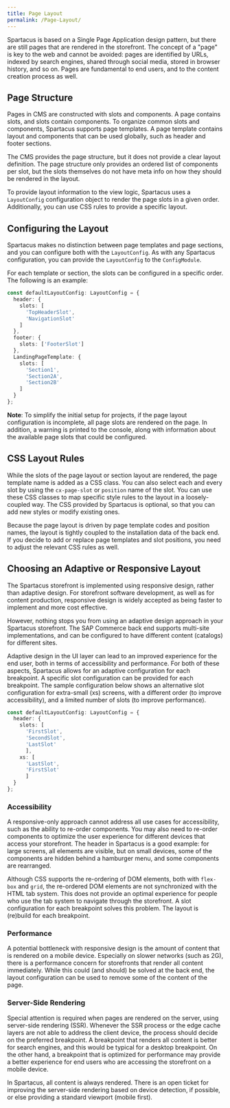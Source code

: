```yaml
---
title: Page Layout
permalink: /Page-Layout/
---
```


Spartacus is based on a Single Page Application design pattern, but there are still pages that are rendered in the storefront. The concept of a "page" is key to the web and cannot be avoided: pages are identified by URLs, indexed by search engines, shared through social media, stored in browser history, and so on. Pages are fundamental to end users, and to the content creation process as well.

## Page Structure

Pages in CMS are constructed with slots and components. A page contains slots, and slots contain components. To organize common slots and components, Spartacus supports page templates. A page template contains layout and components that can be used globally, such as header and footer sections.

The CMS provides the page structure, but it does not provide a clear layout definition. The page structure only provides an ordered list of components per slot, but the slots themselves do not have meta info on how they should be rendered in the layout. 

To provide layout information to the view logic, Spartacus uses a `LayoutConfig` configuration object to render the page slots in a given order. Additionally, you can use CSS rules to provide a specific layout.

## Configuring the Layout

Spartacus makes no distinction between page templates and page sections, and you can configure both with the `LayoutConfig`. As with any Spartacus configuration, you can provide the `LayoutConfig` to the `ConfigModule`.

For each template or section, the slots can be configured in a specific order. The following is an example:

```typescript
const defaultLayoutConfig: LayoutConfig = {
  header: {
    slots: [
      'TopHeaderSlot',
      'NavigationSlot'
    ]
  },
  footer: {
    slots: ['FooterSlot']
  },
  LandingPageTemplate: {
    slots: [
      'Section1',
      'Section2A',
      'Section2B'
    ]
  }
};
```

**Note**: To simplify the initial setup for projects, if the page layout configuration is incomplete, all page slots are rendered on the page. In addition, a warning is printed to the console, along with information about the available page slots that could be configured.

## CSS Layout Rules

While the slots of the page layout or section layout are rendered, the page template name is added as a CSS class. You can also select each and every slot by using the `cx-page-slot` or `position` name of the slot. You can use these CSS classes to map specific style rules to the layout in a loosely-coupled way. The CSS provided by Spartacus is optional, so that you can add new styles or modify existing ones.

Because the page layout is driven by page template codes and position names, the layout is tightly coupled to the installation data of the back end. If you decide to add or replace page templates and slot positions, you need to adjust the relevant CSS rules as well.

## Choosing an Adaptive or Responsive Layout

The Spartacus storefront is implemented using responsive design, rather than adaptive design. For storefront software development, as well as for content production, responsive design is widely accepted as being faster to implement and more cost effective.

However, nothing stops you from using an adaptive design approach in your Spartacus storefront. The SAP Commerce back end supports multi-site implementations, and can be configured to have different content (catalogs) for different sites.

Adaptive design in the UI layer can lead to an improved experience for the end user, both in terms of accessibility and performance. For both of these aspects, Spartacus allows for an adaptive configuration for each breakpoint. A specific slot configuration can be provided for each breakpoint. The sample configuration below shows an alternative slot configuration for extra-small (xs) screens, with a different order (to improve accessibility), and a limited number of slots (to improve performance).

```typescript
const defaultLayoutConfig: LayoutConfig = {
  header: {
    slots: [
      'FirstSlot',
      'SecondSlot',
      'LastSlot'
      ],
    xs: [
      'LastSlot',
      'FirstSlot'
      ]
  }
};
```

### Accessibility

A responsive-only approach cannot address all use cases for accessibility, such as the ability to re-order components. You may also need to re-order components to optimize the user experience for different devices that access your storefront. The header in Spartacus is a good example: for large screens, all elements are visible, but on small devices, some of the components are hidden behind a hamburger menu, and some components are rearranged.

Although CSS supports the re-ordering of DOM elements, both with `flex-box` and `grid`, the re-ordered DOM elements are not synchronized with the HTML tab system. This does not provide an optimal experience for people who use the tab system to navigate through the storefront. A slot configuration for each breakpoint solves this problem. The layout is (re)build for each breakpoint.

### Performance

A potential bottleneck with responsive design is the amount of content that is rendered on a mobile device. Especially on slower networks (such as 2G), there is a performance concern for storefronts that render all content immediately. While this could (and should) be solved at the back end, the layout configuration can be used to remove some of the content of the page.

### Server-Side Rendering

Special attention is required when pages are rendered on the server, using server-side rendering (SSR). Whenever the SSR process or the edge cache layers are not able to address the client device, the process should decide on the preferred breakpoint. A breakpoint that renders all content is better for search engines, and this would be typical for a desktop breakpoint. On the other hand, a breakpoint that is optimized for performance may provide a better experience for end users who are accessing the storefront on a mobile device.

In Spartacus, all content is always rendered. There is an open ticket for improving the server-side rendering based on device detection, if possible, or else providing a standard viewport (mobile first).
